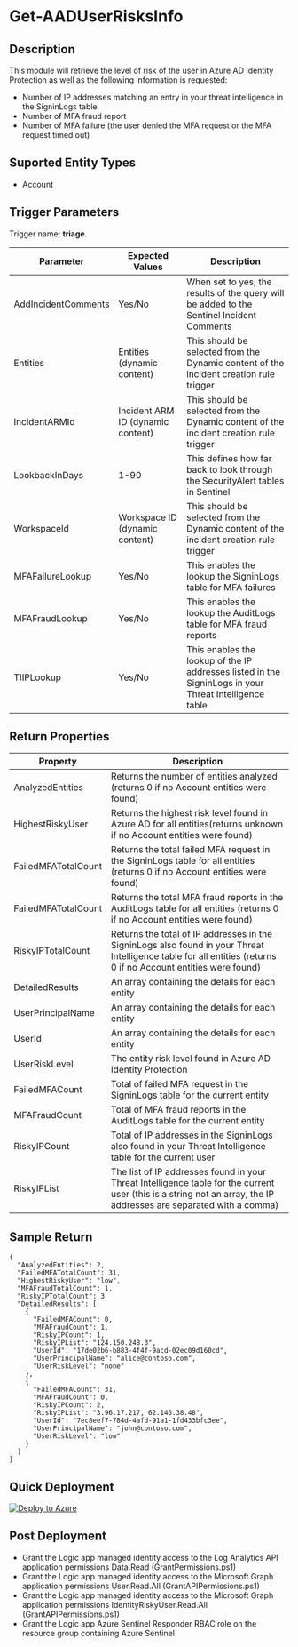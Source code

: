 # Get-AADUserRisksInfo

## Description
This module will retrieve the level of risk of the user in Azure AD Identity Protection as well as the following information is requested:
* Number of IP addresses matching an entry in your threat intelligence in the SigninLogs table
* Number of MFA fraud report
* Number of MFA failure (the user denied the MFA request or the MFA request timed out)

## Suported Entity Types
* Account

## Trigger Parameters

Trigger name: **triage**.

|Parameter|Expected Values|Description|
|---|---|---|
|AddIncidentComments|Yes/No|When set to yes, the results of the query will be added to the Sentinel Incident Comments|
|Entities|Entities (dynamic content)|This should be selected from the Dynamic content of the incident creation rule trigger|
|IncidentARMId|Incident ARM ID (dynamic content)|This should be selected from the Dynamic content of the incident creation rule trigger|
|LookbackInDays|1-90|This defines how far back to look through the SecurityAlert tables in Sentinel|
|WorkspaceId|Workspace ID (dynamic content)|This should be selected from the Dynamic content of the incident creation rule trigger|
|MFAFailureLookup|Yes/No|This enables the lookup the SigninLogs table for MFA failures|
|MFAFraudLookup|Yes/No|This enables the lookup the AuditLogs table for MFA fraud reports|
|TIIPLookup|Yes/No|This enables the lookup of the IP addresses listed in the SigninLogs in your Threat Intelligence table|


## Return Properties

|Property|Description|
|---|---|
|AnalyzedEntities|Returns the number of entities analyzed (returns 0 if no Account entities were found)|
|HighestRiskyUser|Returns the highest risk level found in Azure AD for all entities(returns unknown if no Account entities were found)|
|FailedMFATotalCount|Returns the total failed MFA request in the SigninLogs table for all entities (returns 0 if no Account entities were found)|
|FailedMFATotalCount|Returns the total MFA fraud reports in the AuditLogs table for all entities (returns 0 if no Account entities were found)|
|RiskyIPTotalCount|Returns the total of IP addresses in the SigninLogs also found in your Threat Intelligence table for all entities (returns 0 if no Account entities were found)|
|DetailedResults|An array containing the details for each entity|
|UserPrincipalName|An array containing the details for each entity|
|UserId|An array containing the details for each entity|
|UserRiskLevel|The entity risk level found in Azure AD Identity Protection|
|FailedMFACount|Total of failed MFA request in the SigninLogs table for the current entity|
|MFAFraudCount|Total of MFA fraud reports in the AuditLogs table for the current entity|
|RiskyIPCount|Total of IP addresses in the SigninLogs also found in your Threat Intelligence table for the current user|
|RiskyIPList|The list of IP addresses found in your Threat Intelligence table for the current user (this is a string not an array, the IP addresses are separated with a comma)|

## Sample Return

```
{
  "AnalyzedEntities": 2,
  "FailedMFATotalCount": 31,
  "HighestRiskyUser": "low",
  "MFAFraudTotalCount": 1,
  "RiskyIPTotalCount": 3
  "DetailedResults": [
    {
      "FailedMFACount": 0,
      "MFAFraudCount": 1,
      "RiskyIPCount": 1,
      "RiskyIPList": "124.150.248.3",
      "UserId": "17de02b6-b883-4f4f-9acd-02ec09d160cd",
      "UserPrincipalName": "alice@contoso.com",
      "UserRiskLevel": "none"
    },
    {
      "FailedMFACount": 31,
      "MFAFraudCount": 0,
      "RiskyIPCount": 2,
      "RiskyIPList": "3.96.17.217, 62.146.38.48",
      "UserId": "7ec8eef7-784d-4afd-91a1-1fd433bfc3ee",
      "UserPrincipalName": "john@contoso.com",
      "UserRiskLevel": "low"
    }
  ]
}
```

## Quick Deployment

[![Deploy to Azure](https://aka.ms/deploytoazurebutton)](https://portal.azure.com/#create/Microsoft.Template/uri/https%3A%2F%2Fraw.githubusercontent.com%2Fbriandelmsft%2FSentinelAutomationModules%2Fmain%2FModules%2FAADRisksModule%2Fazuredeploy.json)

## Post Deployment

* Grant the Logic app managed identity access to the Log Analytics API application permissions Data.Read (GrantPermissions.ps1)
* Grant the Logic app managed identity access to the Microsoft Graph application permissions User.Read.All (GrantAPIPermissions.ps1)
* Grant the Logic app managed identity access to the Microsoft Graph application permissions IdentityRiskyUser.Read.All (GrantAPIPermissions.ps1)
* Grant the Logic app Azure Sentinel Responder RBAC role on the resource group containing Azure Sentinel
